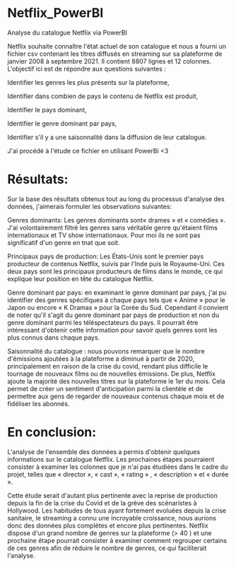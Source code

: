 # Netflix_PowerBI

Analyse du catalogue Netflix via PowerBI


Netflix souhaite connaître l'état actuel de son catalogue et nous a fourni un fichier csv contenant les titres diffusés en streaming sur sa plateforme de janvier 2008 à septembre 2021. Il contient 8807 lignes et 12 colonnes. 
L'objectif ici est de répondre aux questions suivantes :

Identifier les genres les plus présents sur la plateforme,

Identifier dans combien de pays le contenu de Netflix est produit,

Identifier le pays dominant,

Identifier le genre dominant par pays,

Identifier s'il y a une saisonnalité dans la diffusion de leur catalogue.


J'ai procédé à l'étude ce fichier en utilisant PowerBi  <3


# Résultats:

Sur la base des résultats obtenus tout au long du processus d'analyse des données, j'aimerais formuler les observations suivantes:

Genres dominants: Les genres dominants sont« drames » et  « comédies ». J'ai volontairement filtré les genres sans véritable genre qu'étaient films internationaux  et TV show internationaux. Pour moi ils ne sont pas significatif d'un genre en tnat que soit.
 
Principaux pays de production: Les États-Unis sont le premier pays producteur de contenus Netflix, suivis par l'Inde puis le Royaume-Uni. Ces deux pays sont les principaux producteurs de films dans le monde, ce qui explique leur position en tête du catalogue Netflix.

Genre dominant par pays: en examinant le genre dominant par pays, j'ai  pu identifier des genres spécifiques à chaque pays tels que « Anime » pour le Japon ou encore « K Dramas » pour la Corée du Sud. Cependant il convient de noter qu'il s'agit du genre dominant par pays de production et non du genre dominant parmi les téléspectateurs du pays. Il pourrait être intéressant d'obtenir cette information pour savoir quels genres sont les plus connus dans chaque pays.

Saisonnalité du catalogue :  nous pouvons remarquer que le nombre d'émissions ajoutées à la plateforme a diminué à partir de 2020, principalement en raison de la crise du covid, rendant plus difficile le tournage de nouveaux films ou de nouvelles émissions. De plus, Netflix ajoute la majorité des nouvelles titres sur la plateforme le 1er du mois. Cela permet de créer un sentiment d'anticipation parmi la clientèle et de permettre aux gens de regarder de nouveaux contenus chaque mois et de fidéliser les abonnés.

# En conclusion:
 L'analyse de l'ensemble des données a permis d'obtenir quelques informations sur le catalogue Netflix. Les prochaines étapes pourraient consister à examiner les  colonnes que je n'ai  pas  étudiées dans le cadre du projet, telles que « director », « cast », « rating » , « description »  et « durée ».

Cette étude serait d'autant plus pertinente avec la reprise de production depuis la fin de la crise du Covid et de la grève des scénaristes à Hollywood. Les habitudes de tous ayant fortement evoluées depuis la crise sanitaire, le streaming a connu une incroyable croissance, nous aurions donc des données plus complètes et encore plus pertinentes.
Netflix dispose d'un grand nombre de genres sur la plateforme (> 40 ) et une prochaine étape pourrait consister à examiner comment regrouper certains de ces genres afin de réduire le nombre de genres, ce qui faciliterait l'analyse.





